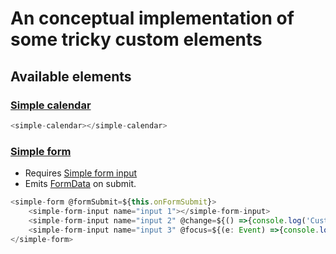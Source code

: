 # An conceptual implementation of some tricky custom elements

## Available elements
### [Simple calendar](https://github.com/PowerRabbit/tricky-components/tree/master/src/simple-calendar)
```Typescript
<simple-calendar></simple-calendar>
```

### [Simple form](https://github.com/PowerRabbit/tricky-components/tree/master/src/simple-form)
- Requires [Simple form input](https://github.com/PowerRabbit/tricky-components/tree/master/src/simple-form-input)
- Emits [FormData](https://developer.mozilla.org/en-US/docs/Web/API/FormData) on submit.
```Typescript
<simple-form @formSubmit=${this.onFormSubmit}>
    <simple-form-input name="input 1"></simple-form-input>
    <simple-form-input name="input 2" @change=${() =>{console.log('Custom event handler!');} }></simple-form-input>
    <simple-form-input name="input 3" @focus=${(e: Event) =>{console.log(e);} }></simple-form-input>
</simple-form>
```